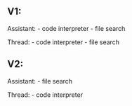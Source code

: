 ## V1:

Assistant:
    - code interpreter
    - file search

Thread:
    - code interpreter
    - file search

## V2:

Assistant:
    - file search

Thread:
    - code interpreter